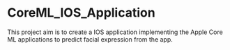 # CoreML_IOS_Application
This project aim is to create a IOS application implementing the Apple Core ML applications to predict facial expression from the app.
